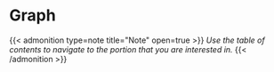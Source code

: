 # Graph



<!--more-->

{{< admonition type=note title="Note" open=true >}}
_Use the table of contents to navigate to the portion that you are interested in._
{{< /admonition >}}


